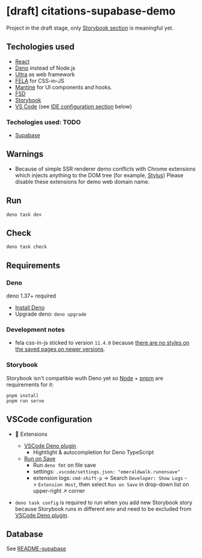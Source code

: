 # [draft] citations-supabase-demo

Project in the draft stage, only [Storybook section](#Storybook) is meaningful yet.

## Techologies used

- [React](https://react.dev)
- [Deno](https://github.com/denoland/deno) instead of Node.js
- [Ultra](https://ultrajs.dev) as web framework
- [FELA](https://fela.js.org) for CSS-in-JS
- [Mantine](https://mantine.dev) for UI components and hooks.
- [FSD](https://feature-sliced.design/)
- [Storybook](https://storybook.js.org/)
- [VS Code](https://code.visualstudio.com/Download) (see [IDE configuration section](#vscode-configuration) below)

### Techologies used: TODO

- [Supabase](https://supabase.com/)

## Warnings

- Because of simple SSR renderer demo conflicts with Chrome extensions which injects anything to the DOM tree (for example, [Stylus](https://chrome.google.com/webstore/detail/stylus/clngdbkpkpeebahjckkjfobafhncgmne)) Please disable these extensions for demo web domain name.

## Run

`deno task dev`

## Check

`deno task check`

## Requirements

### Deno

deno 1.37+ required

- [Install Deno](https://docs.deno.com/runtime/manual/getting_started/installation)
- Upgrade deno: `deno upgrade`

### Development notes

- fela css-in-js sticked to version `11.4.0` because
  [there are no styles on the saved pages on newer versions](https://github.com/robinweser/fela/issues/915).

### Storybook

Storybook isn't compatible wuth Deno yet so [Node](https://nodejs.org/en) + [pnpm](https://pnpm.io/) are requirements for it:

```
pnpm install
pnpm run serve
```

## VSCode configuration

- :jigsaw: Extensions
  - [VSCode Deno plugin](https://github.com/denoland/vscode_deno)
    - Hightlight & autocompletion for Deno TypeScript
  - [Run on Save](https://marketplace.visualstudio.com/items?itemName=emeraldwalk.RunOnSave)
    - Run `deno fmt` on file save
    - settings: `.vscode/settings.json: "emeraldwalk.runonsave"`
    - extension logs: `cmd-shift-p` -> Search `Developer: Show Logs` -> `Extension Host`, then select `Run on Save` in drop-down list on upper-right :arrow_upper_right: corner

- `deno task config` is required to run when you add new Storybook story because Storybook runs in different env and need to be excluded from [VSCode Deno plugin](https://github.com/denoland/vscode_deno).

## Database

See [README-supabase](./README-supabase.md)
